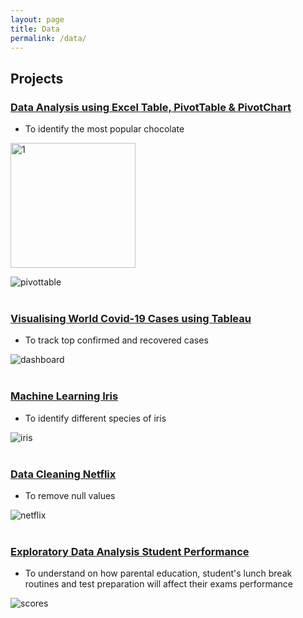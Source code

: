 ```yaml
---
layout: page
title: Data
permalink: /data/
---
```

## Projects
### [Data Analysis using Excel Table, PivotTable & PivotChart](https://medium.com/@sycsy/data-analysis-and-visualisation-using-pivottable-pivotchart-565ee2d0497d)
- To identify the most popular chocolate
<img src="1.png" alt="1" width="200"/>

![pivottable](https://github.com/sycsy/csy/assets/48885389/6cf6f211-6e93-453f-baea-86c4c4fff272)
<br />
<br />

### [Visualising World Covid-19 Cases using Tableau](https://public.tableau.com/app/profile/syvizzes/viz/WorldCovid-19_16871536293740/Dashboard1)
- To track top confirmed and recovered cases

![dashboard](https://github.com/sycsy/csy/assets/48885389/a7a5f62a-18cd-4213-9d3d-4c4c9e58714e)
<br />
<br />

### [Machine Learning Iris](https://github.com/sycsy/data/blob/main/python/project%201%20-%20iris%20ml.ipynb)
- To identify different species of iris

![iris](https://github.com/sycsy/csy/assets/48885389/abc73236-b372-4747-86f4-8aace3dca299)
<br />
<br />

### [Data Cleaning Netflix](https://github.com/sycsy/data/blob/main/python/project%202%20-%20netflix%20data%20cleaning.ipynb)
- To remove null values

![netflix](https://github.com/sycsy/csy/assets/48885389/f676d3a9-3e44-49ef-abc5-5b04998e2ca3)
<br />
<br />

### [Exploratory Data Analysis Student Performance](https://github.com/sycsy/data/blob/main/python/project%203%20-%20student%20performance%20eda.ipynb)
- To understand on how parental education, student's lunch break routines and test preparation will affect their exams performance

![scores](https://github.com/sycsy/csy/assets/48885389/642472a5-4397-460e-a81b-43c25b00bae8)
<br />
<br/>
